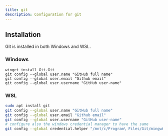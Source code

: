 ```yaml
---
title: git
description: Configuration for git
---
```


## Installation

Git is installed in both Windows and WSL.

### Windows

```pwsh
winget install Git.Git
git config --global user.name "GitHub full name"
git config --global user.email "Github email"
git config --global user.username "GitHub user-name"
```

### WSL

```bash
sudo apt install git
git config --global user.name "GitHub full name"
git config --global user.email "Github email"
git config --global user.username "GitHub user-name"
# configure also the windows credential manager to have the same
git config --global credential.helper "/mnt/c/Program\ Files/Git/mingw64/libexec/git-core/git-credential-wincred.exe"
```